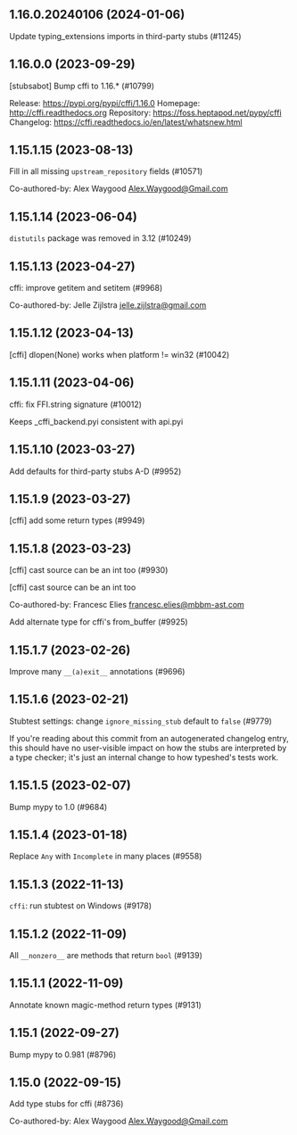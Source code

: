 ## 1.16.0.20240106 (2024-01-06)

Update typing_extensions imports in third-party stubs (#11245)

## 1.16.0.0 (2023-09-29)

[stubsabot] Bump cffi to 1.16.* (#10799)

Release: https://pypi.org/pypi/cffi/1.16.0
Homepage: http://cffi.readthedocs.org
Repository: https://foss.heptapod.net/pypy/cffi
Changelog: https://cffi.readthedocs.io/en/latest/whatsnew.html

## 1.15.1.15 (2023-08-13)

Fill in all missing `upstream_repository` fields (#10571)

Co-authored-by: Alex Waygood <Alex.Waygood@Gmail.com>

## 1.15.1.14 (2023-06-04)

`distutils` package was removed in 3.12 (#10249)

## 1.15.1.13 (2023-04-27)

cffi: improve getitem and setitem (#9968)

Co-authored-by: Jelle Zijlstra <jelle.zijlstra@gmail.com>

## 1.15.1.12 (2023-04-13)

[cffi] dlopen(None) works when platform != win32 (#10042)

## 1.15.1.11 (2023-04-06)

cffi: fix FFI.string signature (#10012)

Keeps _cffi_backend.pyi consistent with api.pyi

## 1.15.1.10 (2023-03-27)

Add defaults for third-party stubs A-D (#9952)

## 1.15.1.9 (2023-03-27)

[cffi] add some return types (#9949)

## 1.15.1.8 (2023-03-23)

[cffi] cast source can be an int too  (#9930)

[cffi] cast source can be an int too

Co-authored-by: Francesc Elies <francesc.elies@mbbm-ast.com>

Add alternate type for cffi's from_buffer (#9925)

## 1.15.1.7 (2023-02-26)

Improve many `__(a)exit__` annotations (#9696)

## 1.15.1.6 (2023-02-21)

Stubtest settings: change `ignore_missing_stub` default to `false` (#9779)

If you're reading about this commit from an autogenerated changelog entry, this should have no user-visible impact on how the stubs are interpreted by a type checker; it's just an internal change to how typeshed's tests work.

## 1.15.1.5 (2023-02-07)

Bump mypy to 1.0 (#9684)

## 1.15.1.4 (2023-01-18)

Replace `Any` with `Incomplete` in many places (#9558)

## 1.15.1.3 (2022-11-13)

`cffi`: run stubtest on Windows (#9178)

## 1.15.1.2 (2022-11-09)

All `__nonzero__` are methods that return `bool` (#9139)

## 1.15.1.1 (2022-11-09)

Annotate known magic-method return types (#9131)

## 1.15.1 (2022-09-27)

Bump mypy to 0.981 (#8796)

## 1.15.0 (2022-09-15)

Add type stubs for cffi (#8736)

Co-authored-by: Alex Waygood <Alex.Waygood@Gmail.com>

